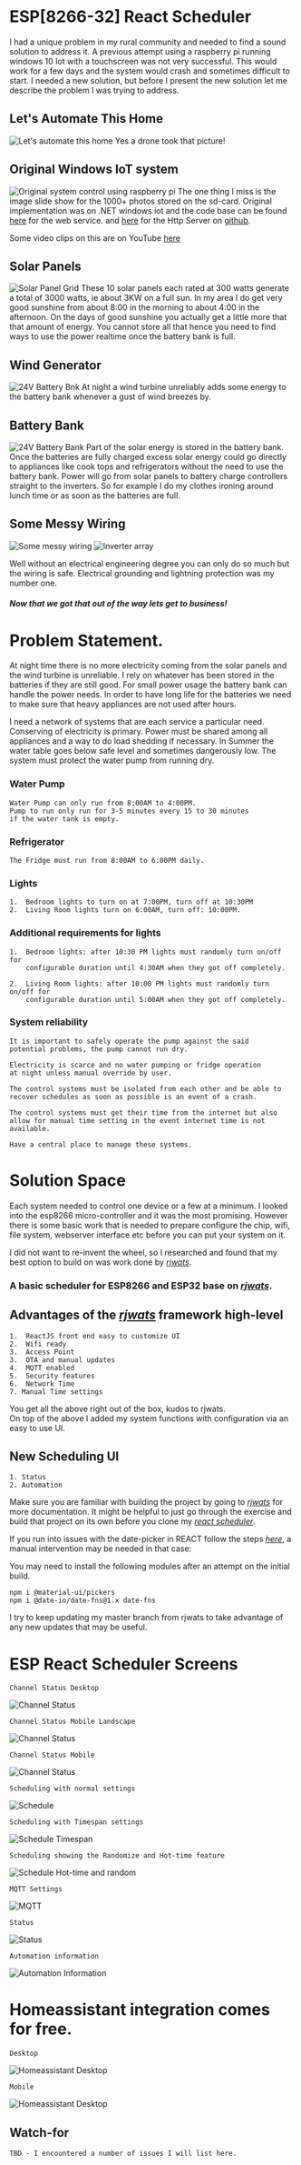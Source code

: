 # ESP[8266-32] React Scheduler

I had a unique problem in my rural community and needed to find a sound solution to address it. A previous attempt using a raspberry pi running windows 10 Iot with a touchscreen was not very successful. This would work for a few days and the system would crash and sometimes difficult to start. I needed a new solution, but before I present the new solution let me describe the problem I was trying to address.

## Let's Automate This Home
![Let's automate this home](doc/home-sweet-home.jpeg)
Yes a drone took that picture!

## Original Windows IoT system
![Original system control using raspberry pi](doc/rasp-pi-iot.jpeg)
The one thing I miss is the image slide show for the 1000+ photos stored on the sd-card. Original implementation was on .NET windows iot and the code base can be found [here](https://github.com/tichaonax/HwandazaWebService) for the web service. and [here](https://github.com/tichaonax/HwandazaHttpServer) for the Http Server on [github](https://github.com/).

Some video clips on this are on YouTube [here](https://youtu.be/mtPby5VWATM)


## Solar Panels
![Solar Panel Grid](doc/solar-panel-grid.jpeg)
These 10 solar panels each rated at 300 watts generate a total of 3000 watts, ie about 3KW on a full sun. In my area I do get very good sunshine from about 8:00 in the morning to about 4:00 in the afternoon. On the days of good sunshine you actually get a little more that that amount of energy. You cannot store all that hence you need to find ways to use the power realtime once the battery bank is full.

## Wind Generator
![24V Battery Bnk](doc/wind-gen.jpeg)
At night a wind turbine unreliably adds some energy to the battery bank whenever a gust of wind breezes by. 

## Battery Bank
![24V Battery Bank](doc/battery-bank-01.jpeg)
Part of the solar energy is stored in the battery bank. Once the batteries are fully charged excess solar energy could go directly to appliances like cook tops and refrigerators without the need to use the battery bank. Power will go from solar panels to battery charge controllers straight to the inverters. So for example I do my clothes ironing around lunch time or as soon as the batteries are full. 

## Some Messy Wiring
![Some messy wiring](doc/some-messy-wiring.jpeg)
![Inverter array](doc/inverter-arry.jpeg)

Well without an electrical engineering degree you can only do so much but the wiring is safe. Electrical grounding and lightning protection was my number one.
##### Now that we got that out of the way lets get to business!

# Problem Statement.

At night time there is no more electricity coming from the solar panels and the wind turbine is unreliable. I rely on whatever has been stored in the batteries if they are still good. For small power usage the battery bank can handle the power needs. In order to have long life for the batteries we need to make sure that heavy appliances are not used after hours.

I need a network of systems that are each service a particular need. Conserving of electricity is primary. Power must be shared among all appliances and a way to do load shedding if necessary. In Summer the water table goes below safe level and sometimes dangerously low. The system must protect the water pump from running dry.

### Water Pump
	Water Pump can only run from 8:00AM to 4:00PM.
	Pump to run only run for 3-5 minutes every 15 to 30 minutes
	if the water tank is empty.
	
### Refrigerator

	The Fridge must run from 8:00AM to 6:00PM daily. 
	
### Lights

	1.	Bedroom lights to turn on at 7:00PM, turn off at 10:30PM
	2.	Living Room lights turn on 6:00AM, turn off: 10:00PM.

### Additional requirements for lights

	1.	Bedroom lights: after 10:30 PM lights must randomly turn on/off for
	 	configurable duration until 4:30AM when they got off completely.
	 	
	2.	Living Room lights: after 10:00 PM lights must randomly turn on/off for
	 	configurable duration until 5:00AM when they got off completely.

### System reliability 

	It is important to safely operate the pump against the said 
	potential problems, the pump cannot run dry.
	
	Electricity is scarce and no water pumping or fridge operation
	at night unless manual override by user.
	
	The control systems must be isolated from each other and be able to
	recover schedules as soon as possible is an event of a crash.
	
	The control systems must get their time from the internet but also
	allow for manual time setting in the event internet time is not available.
	
	Have a central place to manage these systems.
	

# Solution Space

Each system needed to control one device or a few at a minimum. I looked into the esp8266 micro-controller and it was the most promising. However there is some basic work that is needed to prepare configure the chip, wifi, file system, webserver interface etc before you can put your system on it.

I did not want to re-invent the wheel, so I researched and found that my best option to build on was work done by [*rjwats*](https://github.com/rjwats/esp8266-react).

### A basic scheduler for ESP8266 and ESP32 base on [*rjwats*](https://github.com/rjwats/esp8266-react).

## Advantages of the [*rjwats*](https://github.com/rjwats/esp8266-react) framework high-level

	1.	ReactJS front end easy to customize UI
	2.	Wifi ready
	3.	Access Point
	3.	OTA and manual updates
	4.	MQTT enabled
	5.	Security features
	6.	Network Time
	7. Manual Time settings

You get all the above right out of the box, kudos to rjwats.	
On top of the above I added my system functions with configuration via an easy to use UI.

## New Scheduling UI

	1. Status
	2. Automation

Make sure you are familiar with building the project by going to [*rjwats*](https://github.com/rjwats/esp8266-react) for more documentation. It might be helpful to just go through the exercise and build that project on its own before you clone my [*react scheduler*](https://github.com/tichaonax/esp8266-react-scheduler).

If you run into issues with the date-picker in REACT follow the steps [*here*](https://material-ui-pickers.dev/getting-started/installation), a manual intervention may be needed in that case:

You may need to install the following modules after an attempt on the initial build.

	npm i @material-ui/pickers
	npm i @date-io/date-fns@1.x date-fns
	
I try to keep updating my master branch from rjwats to take advantage of any new updates that may be useful.

# ESP React Scheduler Screens

	Channel Status Desktop
	
![Channel Status](doc/status-desktop.jpeg)

	Channel Status Mobile Landscape
	
![Channel Status](doc/status-mobile.jpeg)

	Channel Status Mobile
	
![Channel Status](doc/status.jpeg)

	Scheduling with normal settings
	
![Schedule](doc/schedule-c1-1.jpeg)

	Scheduling with Timespan settings
	
![Schedule Timespan](doc/schedule-c2-1.jpeg)

	Scheduling showing the Randomize and Hot-time feature
	
![Schedule Hot-time and random](doc/schedule-c3-1.jpeg)

	MQTT Settings
	
![MQTT](doc/mqtt-c1-1.jpeg)

	Status
	
![Status](doc/status-c1-1.jpeg)

	Automation information
	
![Automation Information](doc/status-c1-1.jpeg)

# Homeassistant integration comes for free.

	Desktop

![Homeassistant Desktop](doc/homeassistant-desktop.jpeg)

	Mobile
	
![Homeassistant Desktop](doc/homeassistant-mobile.jpeg)


## Watch-for

	TBD - I encountered a number of issues I will list here.